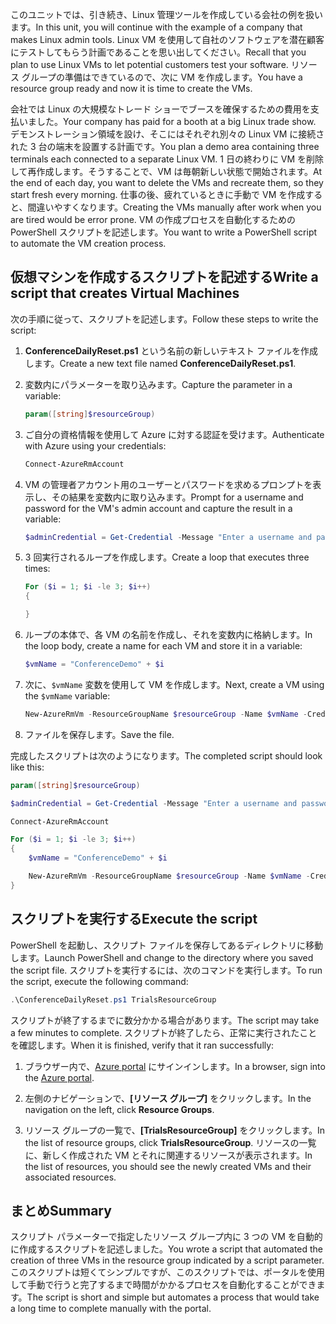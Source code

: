 <span data-ttu-id="5f2fe-101">このユニットでは、引き続き、Linux 管理ツールを作成している会社の例を扱います。</span><span class="sxs-lookup"><span data-stu-id="5f2fe-101">In this unit, you will continue with the example of a company that makes Linux admin tools.</span></span> <span data-ttu-id="5f2fe-102">Linux VM を使用して自社のソフトウェアを潜在顧客にテストしてもらう計画であることを思い出してください。</span><span class="sxs-lookup"><span data-stu-id="5f2fe-102">Recall that you plan to use Linux VMs to let potential customers test your software.</span></span> <span data-ttu-id="5f2fe-103">リソース グループの準備はできているので、次に VM を作成します。</span><span class="sxs-lookup"><span data-stu-id="5f2fe-103">You have a resource group ready and now it is time to create the VMs.</span></span>

<span data-ttu-id="5f2fe-104">会社では Linux の大規模なトレード ショーでブースを確保するための費用を支払いました。</span><span class="sxs-lookup"><span data-stu-id="5f2fe-104">Your company has paid for a booth at a big Linux trade show.</span></span> <span data-ttu-id="5f2fe-105">デモンストレーション領域を設け、そこにはそれぞれ別々の Linux VM に接続された 3 台の端末を設置する計画です。</span><span class="sxs-lookup"><span data-stu-id="5f2fe-105">You plan a demo area containing three terminals each connected to a separate Linux VM.</span></span> <span data-ttu-id="5f2fe-106">1 日の終わりに VM を削除して再作成します。そうすることで、VM は毎朝新しい状態で開始されます。</span><span class="sxs-lookup"><span data-stu-id="5f2fe-106">At the end of each day, you want to delete the VMs and recreate them, so they start fresh every morning.</span></span> <span data-ttu-id="5f2fe-107">仕事の後、疲れているときに手動で VM を作成すると、間違いやすくなります。</span><span class="sxs-lookup"><span data-stu-id="5f2fe-107">Creating the VMs manually after work when you are tired would be error prone.</span></span> <span data-ttu-id="5f2fe-108">VM の作成プロセスを自動化するための PowerShell スクリプトを記述します。</span><span class="sxs-lookup"><span data-stu-id="5f2fe-108">You want to write a PowerShell script to automate the VM creation process.</span></span>

## <a name="write-a-script-that-creates-virtual-machines"></a><span data-ttu-id="5f2fe-109">仮想マシンを作成するスクリプトを記述する</span><span class="sxs-lookup"><span data-stu-id="5f2fe-109">Write a script that creates Virtual Machines</span></span>

<span data-ttu-id="5f2fe-110">次の手順に従って、スクリプトを記述します。</span><span class="sxs-lookup"><span data-stu-id="5f2fe-110">Follow these steps to write the script:</span></span>

1. <span data-ttu-id="5f2fe-111">**ConferenceDailyReset.ps1** という名前の新しいテキスト ファイルを作成します。</span><span class="sxs-lookup"><span data-stu-id="5f2fe-111">Create a new text file named **ConferenceDailyReset.ps1**.</span></span>

1. <span data-ttu-id="5f2fe-112">変数内にパラメーターを取り込みます。</span><span class="sxs-lookup"><span data-stu-id="5f2fe-112">Capture the parameter in a variable:</span></span>

    ```powershell
    param([string]$resourceGroup)
    ```

1. <span data-ttu-id="5f2fe-113">ご自分の資格情報を使用して Azure に対する認証を受けます。</span><span class="sxs-lookup"><span data-stu-id="5f2fe-113">Authenticate with Azure using your credentials:</span></span>

    ```powershell
    Connect-AzureRmAccount
    ```

1. <span data-ttu-id="5f2fe-114">VM の管理者アカウント用のユーザーとパスワードを求めるプロンプトを表示し、その結果を変数内に取り込みます。</span><span class="sxs-lookup"><span data-stu-id="5f2fe-114">Prompt for a username and password for the VM's admin account and capture the result in a variable:</span></span>

    ```powershell
    $adminCredential = Get-Credential -Message "Enter a username and password for the VM administrator."
    ```

1. <span data-ttu-id="5f2fe-115">3 回実行されるループを作成します。</span><span class="sxs-lookup"><span data-stu-id="5f2fe-115">Create a loop that executes three times:</span></span>

    ```powershell
    For ($i = 1; $i -le 3; $i++) 
    {

    }
    ```

1. <span data-ttu-id="5f2fe-116">ループの本体で、各 VM の名前を作成し、それを変数内に格納します。</span><span class="sxs-lookup"><span data-stu-id="5f2fe-116">In the loop body, create a name for each VM and store it in a variable:</span></span>

    ```powershell
    $vmName = "ConferenceDemo" + $i
    ```

1. <span data-ttu-id="5f2fe-117">次に、`$vmName` 変数を使用して VM を作成します。</span><span class="sxs-lookup"><span data-stu-id="5f2fe-117">Next, create a VM using the `$vmName` variable:</span></span>

   ```powershell
   New-AzureRmVm -ResourceGroupName $resourceGroup -Name $vmName -Credential $adminCredential -Location "East US" -Image UbuntuLTS
   ```

1. <span data-ttu-id="5f2fe-118">ファイルを保存します。</span><span class="sxs-lookup"><span data-stu-id="5f2fe-118">Save the file.</span></span>

<span data-ttu-id="5f2fe-119">完成したスクリプトは次のようになります。</span><span class="sxs-lookup"><span data-stu-id="5f2fe-119">The completed script should look like this:</span></span>

```powershell
param([string]$resourceGroup)

$adminCredential = Get-Credential -Message "Enter a username and password for the VM administrator."

Connect-AzureRmAccount

For ($i = 1; $i -le 3; $i++)
{
    $vmName = "ConferenceDemo" + $i

    New-AzureRmVm -ResourceGroupName $resourceGroup -Name $vmName -Credential $adminCredential -Location "East US" -Image UbuntuLTS
}
```

## <a name="execute-the-script"></a><span data-ttu-id="5f2fe-120">スクリプトを実行する</span><span class="sxs-lookup"><span data-stu-id="5f2fe-120">Execute the script</span></span>

<span data-ttu-id="5f2fe-121">PowerShell を起動し、スクリプト ファイルを保存してあるディレクトリに移動します。</span><span class="sxs-lookup"><span data-stu-id="5f2fe-121">Launch PowerShell and change to the directory where you saved the script file.</span></span> <span data-ttu-id="5f2fe-122">スクリプトを実行するには、次のコマンドを実行します。</span><span class="sxs-lookup"><span data-stu-id="5f2fe-122">To run the script, execute the following command:</span></span>

```powershell
.\ConferenceDailyReset.ps1 TrialsResourceGroup
```

<span data-ttu-id="5f2fe-123">スクリプトが終了するまでに数分かかる場合があります。</span><span class="sxs-lookup"><span data-stu-id="5f2fe-123">The script may take a few minutes to complete.</span></span> <span data-ttu-id="5f2fe-124">スクリプトが終了したら、正常に実行されたことを確認します。</span><span class="sxs-lookup"><span data-stu-id="5f2fe-124">When it is finished, verify that it ran successfully:</span></span>

<!---TODO: Update for sandbox?--->
1. <span data-ttu-id="5f2fe-125">ブラウザー内で、[Azure portal](https://portal.azure.com/?azure-portal=true) にサインインします。</span><span class="sxs-lookup"><span data-stu-id="5f2fe-125">In a browser, sign into the [Azure portal](https://portal.azure.com/?azure-portal=true).</span></span>

1. <span data-ttu-id="5f2fe-126">左側のナビゲーションで、**[リソース グループ]** をクリックします。</span><span class="sxs-lookup"><span data-stu-id="5f2fe-126">In the navigation on the left, click **Resource Groups**.</span></span>

1. <span data-ttu-id="5f2fe-127">リソース グループの一覧で、**[TrialsResourceGroup]** をクリックします。</span><span class="sxs-lookup"><span data-stu-id="5f2fe-127">In the list of resource groups, click **TrialsResourceGroup**.</span></span> <span data-ttu-id="5f2fe-128">リソースの一覧に、新しく作成された VM とそれに関連するリソースが表示されます。</span><span class="sxs-lookup"><span data-stu-id="5f2fe-128">In the list of resources, you should see the newly created VMs and their associated resources.</span></span>

## <a name="summary"></a><span data-ttu-id="5f2fe-129">まとめ</span><span class="sxs-lookup"><span data-stu-id="5f2fe-129">Summary</span></span>
<span data-ttu-id="5f2fe-130">スクリプト パラメーターで指定したリソース グループ内に 3 つの VM を自動的に作成するスクリプトを記述しました。</span><span class="sxs-lookup"><span data-stu-id="5f2fe-130">You wrote a script that automated the creation of three VMs in the resource group indicated by a script parameter.</span></span> <span data-ttu-id="5f2fe-131">このスクリプトは短くてシンプルですが、このスクリプトでは、ポータルを使用して手動で行うと完了するまで時間がかかるプロセスを自動化することができます。</span><span class="sxs-lookup"><span data-stu-id="5f2fe-131">The script is short and simple but automates a process that would take a long time to complete manually with the portal.</span></span>